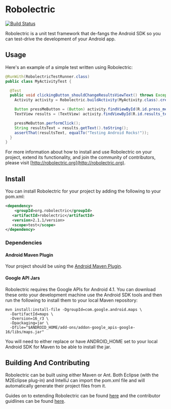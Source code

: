 # Robolectric

[![Build Status](https://secure.travis-ci.org/robolectric/robolectric.png?branch=master)](http://travis-ci.org/robolectric/robolectric)

Robolectric is a unit test framework that de-fangs the Android SDK so you can test-drive the development of your Android app.

## Usage

Here's an example of a simple test written using Robolectric:

```java
@RunWith(RobolectricTestRunner.class)
public class MyActivityTest {

  @Test
  public void clickingButton_shouldChangeResultsViewText() throws Exception {
    Activity activity = Robolectric.buildActivity(MyActivity.class).create().get();

    Button pressMeButton = (Button) activity.findViewById(R.id.press_me_button);
    TextView results = (TextView) activity.findViewById(R.id.results_text_view);

    pressMeButton.performClick();
    String resultsText = results.getText().toString();
    assertThat(resultsText, equalTo("Testing Android Rocks!"));
  }
}
```

For more information about how to install and use Robolectric on your project, extend its functionality, and join the community of
contributors, please visit
[http://robolectric.org](http://robolectric.org).

## Install

You can install Robolectric for your project by adding the following to your pom.xml:

```xml
<dependency>
	<groupId>org.robolectric</groupId>
   <artifactId>robolectric</artifactId>
   <version>2.1.1/version>
   <scope>test</scope>
</dependency>
```

### Dependencies

#### Android Maven Plugin

Your project should be using the [Android Maven Plugin](https://code.google.com/p/maven-android-plugin/).

#### Google API Jars

Robolectric requires the Google APIs for Android 4.1. You can download these onto your development machine use the Android SDK tools and then run the following to install them to your local Maven repository:

```shell
mvn install:install-file -DgroupId=com.google.android.maps \
  -DartifactId=maps \
  -Dversion=16_r3 \
  -Dpackaging=jar \
  -Dfile="$ANDROID_HOME/add-ons/addon-google_apis-google-16/libs/maps.jar"
```

You will need to either replace or have ANDROID_HOME set to your local Android SDK for Maven to be able to install the jar.

## Building And Contributing

Robolectric can be built using either Maven or Ant. Both Eclipse (with the M2Eclipse plug-in) and
IntelliJ can import the pom.xml file and will automatically generate their project files from it.

Guides on to extending Robolectric can be found [here](http://robolectric.org/extending.html) and the contributor guidlines can be found [here](http://robolectric.org/contributor_guidelines.html).
